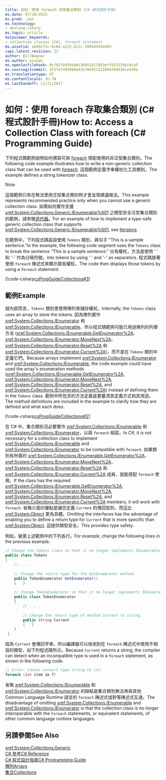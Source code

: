 ```yaml
---
title: 如何：使用 foreach 存取集合類別 (C# 程式設計手冊)
ms.date: 07/20/2015
ms.prod: .net
ms.technology:
- devlang-csharp
ms.topic: article
helpviewer_keywords:
- collection classes [C#], foreach statement
ms.assetid: a6b9cf5c-6c8d-4223-b12c-288949434493
caps.latest.revision: 21
author: BillWagner
ms.author: wiwagn
ms.openlocfilehash: 0cf827e958d4dc3b951d17b53effd155356c0ca5
ms.sourcegitcommit: 4f3fef493080a43e70e951223894768d36ce430a
ms.translationtype: HT
ms.contentlocale: zh-TW
ms.lasthandoff: 11/21/2017
---
```

# <a name="how-to-access-a-collection-class-with-foreach-c-programming-guide"></a><span data-ttu-id="46e9b-102">如何：使用 foreach 存取集合類別 (C# 程式設計手冊)</span><span class="sxs-lookup"><span data-stu-id="46e9b-102">How to: Access a Collection Class with foreach (C# Programming Guide)</span></span>
<span data-ttu-id="46e9b-103">下列程式碼範例說明如何撰寫可與 [foreach](../../../csharp/language-reference/keywords/foreach-in.md) 搭配使用的非泛型集合類別。</span><span class="sxs-lookup"><span data-stu-id="46e9b-103">The following code example illustrates how to write a non-generic collection class that can be used with [foreach](../../../csharp/language-reference/keywords/foreach-in.md).</span></span> <span data-ttu-id="46e9b-104">這個範例定義字串權杖化工具類別。</span><span class="sxs-lookup"><span data-stu-id="46e9b-104">The example defines a string tokenizer class.</span></span>  
  
> [!NOTE]
>  <span data-ttu-id="46e9b-105">這個範例只有在無法使用泛型集合類別時才會呈現建議做法。</span><span class="sxs-lookup"><span data-stu-id="46e9b-105">This example represents recommended practice only when you cannot use a generic collection class.</span></span> <span data-ttu-id="46e9b-106">如需如何實作支援 <xref:System.Collections.Generic.IEnumerable%601> 之類型安全泛型集合類別的範例，請參閱[迭代器](http://msdn.microsoft.com/library/f45331db-d595-46ec-9142-551d3d1eb1a7)。</span><span class="sxs-lookup"><span data-stu-id="46e9b-106">For an example of how to implement a type-safe generic collection class that supports <xref:System.Collections.Generic.IEnumerable%601>, see [Iterators](http://msdn.microsoft.com/library/f45331db-d595-46ec-9142-551d3d1eb1a7).</span></span>  
  
 <span data-ttu-id="46e9b-107">在範例中，下列程式碼區段使用 `Tokens` 類別，將句子 "This is a sample sentence."</span><span class="sxs-lookup"><span data-stu-id="46e9b-107">In the example, the following code segment uses the `Tokens` class to break the sentence "This is a sample sentence."</span></span> <span data-ttu-id="46e9b-108">分為權杖，方法是使用 ' ' 和 '-' 作為分隔符號。</span><span class="sxs-lookup"><span data-stu-id="46e9b-108">into tokens by using ' ' and '-' as separators.</span></span> <span data-ttu-id="46e9b-109">程式碼接著使用 `foreach` 陳述式來顯示那些權杖。</span><span class="sxs-lookup"><span data-stu-id="46e9b-109">The code then displays those tokens by using a `foreach` statement.</span></span>  
  
 [!code-csharp[csProgGuideCollections#3](../../../csharp/programming-guide/classes-and-structs/codesnippet/CSharp/how-to-access-a-collection-class-with-foreach_1.cs)]  
  
## <a name="example"></a><span data-ttu-id="46e9b-110">範例</span><span class="sxs-lookup"><span data-stu-id="46e9b-110">Example</span></span>  
 <span data-ttu-id="46e9b-111">就內部而言，`Tokens` 類別會使用陣列來儲存權杖。</span><span class="sxs-lookup"><span data-stu-id="46e9b-111">Internally, the `Tokens` class uses an array to store the tokens.</span></span> <span data-ttu-id="46e9b-112">因為陣列實作 <xref:System.Collections.IEnumerator> 和 <xref:System.Collections.IEnumerable>，所以程式碼範例可能已用過陣列的列舉方法 (<xref:System.Collections.IEnumerable.GetEnumerator%2A>、<xref:System.Collections.IEnumerator.MoveNext%2A>、<xref:System.Collections.IEnumerator.Reset%2A> 和 <xref:System.Collections.IEnumerator.Current%2A>)，而不是在 `Tokens` 類別中定義它們。</span><span class="sxs-lookup"><span data-stu-id="46e9b-112">Because arrays implement <xref:System.Collections.IEnumerator> and <xref:System.Collections.IEnumerable>, the code example could have used the array's enumeration methods (<xref:System.Collections.IEnumerable.GetEnumerator%2A>, <xref:System.Collections.IEnumerator.MoveNext%2A>, <xref:System.Collections.IEnumerator.Reset%2A>, and <xref:System.Collections.IEnumerator.Current%2A>) instead of defining them in the `Tokens` class.</span></span> <span data-ttu-id="46e9b-113">範例中所包含的方法定義是要釐清其定義方式和其用途。</span><span class="sxs-lookup"><span data-stu-id="46e9b-113">The method definitions are included in the example to clarify how they are defined and what each does.</span></span>  
  
 [!code-csharp[csProgGuideCollections#2](../../../csharp/programming-guide/classes-and-structs/codesnippet/CSharp/how-to-access-a-collection-class-with-foreach_2.cs)]  
  
 <span data-ttu-id="46e9b-114">在 C# 中，集合類別沒必要實作 <xref:System.Collections.IEnumerable> 和 <xref:System.Collections.IEnumerator>，以與 `foreach` 相容。</span><span class="sxs-lookup"><span data-stu-id="46e9b-114">In C#, it is not necessary for a collection class to implement <xref:System.Collections.IEnumerable> and <xref:System.Collections.IEnumerator> to be compatible with `foreach`.</span></span> <span data-ttu-id="46e9b-115">如果類別有所需的 <xref:System.Collections.IEnumerable.GetEnumerator%2A>、<xref:System.Collections.IEnumerator.MoveNext%2A>、<xref:System.Collections.IEnumerator.Reset%2A> 和 <xref:System.Collections.IEnumerator.Current%2A> 成員，就能搭配 `foreach` 使用。</span><span class="sxs-lookup"><span data-stu-id="46e9b-115">If the class has the required <xref:System.Collections.IEnumerable.GetEnumerator%2A>, <xref:System.Collections.IEnumerator.MoveNext%2A>, <xref:System.Collections.IEnumerator.Reset%2A>, and <xref:System.Collections.IEnumerator.Current%2A> members, it will work with `foreach`.</span></span> <span data-ttu-id="46e9b-116">省略介面的優點是讓您定義 `Current` 的傳回型別，而這比 <xref:System.Object> 更為具體。</span><span class="sxs-lookup"><span data-stu-id="46e9b-116">Omitting the interfaces has the advantage of enabling you to define a return type for `Current` that is more specific than <xref:System.Object>.</span></span> <span data-ttu-id="46e9b-117">這提供類型安全。</span><span class="sxs-lookup"><span data-stu-id="46e9b-117">This provides type safety.</span></span>  
  
 <span data-ttu-id="46e9b-118">例如，變更上述範例中的下列各行。</span><span class="sxs-lookup"><span data-stu-id="46e9b-118">For example, change the following lines in the previous example.</span></span>  
  
```csharp  
// Change the Tokens class so that it no longer implements IEnumerable.  
public class Tokens  
{  
    // . . .  
  
    // Change the return type for the GetEnumerator method.  
    public TokenEnumerator GetEnumerator()  
    {   }  
  
    // Change TokenEnumerator so that it no longer implements IEnumerator.  
    public class TokenEnumerator  
    {  
        // . . .  
  
        // Change the return type of method Current to string.  
        public string Current  
        {   }  
    }  
 }  
```  
  
 <span data-ttu-id="46e9b-119">因為 `Current` 會傳回字串，所以編譯器可以偵測到在 `foreach` 陳述式中使用不相容的類型，如下列程式碼所示。</span><span class="sxs-lookup"><span data-stu-id="46e9b-119">Because `Current` returns a string, the compiler can detect when an incompatible type is used in a `foreach` statement, as shown in the following code.</span></span>  
  
```csharp  
// Error: Cannot convert type string to int.  
foreach (int item in f)    
```  
  
 <span data-ttu-id="46e9b-120">省略 <xref:System.Collections.IEnumerable> 和 <xref:System.Collections.IEnumerator> 的缺點是集合類別無法再與其他 Common Language Runtime 語言的 `foreach` 陳述式或對等陳述式互通。</span><span class="sxs-lookup"><span data-stu-id="46e9b-120">The disadvantage of omitting <xref:System.Collections.IEnumerable> and <xref:System.Collections.IEnumerator> is that the collection class is no longer interoperable with the `foreach` statements, or equivalent statements, of other common language runtime languages.</span></span>  
  
## <a name="see-also"></a><span data-ttu-id="46e9b-121">另請參閱</span><span class="sxs-lookup"><span data-stu-id="46e9b-121">See Also</span></span>  
 <xref:System.Collections.Generic>  
 [<span data-ttu-id="46e9b-122">C# 參考</span><span class="sxs-lookup"><span data-stu-id="46e9b-122">C# Reference</span></span>](../../../csharp/language-reference/index.md)  
 [<span data-ttu-id="46e9b-123">C# 程式設計指南</span><span class="sxs-lookup"><span data-stu-id="46e9b-123">C# Programming Guide</span></span>](../../../csharp/programming-guide/index.md)  
 [<span data-ttu-id="46e9b-124">陣列</span><span class="sxs-lookup"><span data-stu-id="46e9b-124">Arrays</span></span>](../../../csharp/programming-guide/arrays/index.md)  
 [<span data-ttu-id="46e9b-125">集合</span><span class="sxs-lookup"><span data-stu-id="46e9b-125">Collections</span></span>](http://msdn.microsoft.com/library/e76533a9-5033-4a0b-b003-9c2be60d185b)
